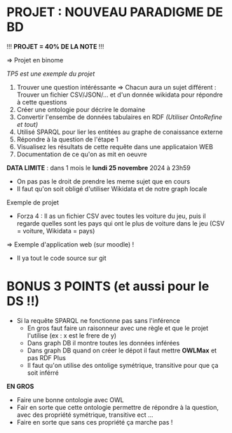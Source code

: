 
# PROJET : NOUVEAU PARADIGME DE BD

!!! **PROJET = 40% DE LA NOTE** !!!

=> Projet en binome

*TP5 est une exemple du projet*

1) Trouver une question intéréssante => Chacun aura un sujet différent : Trouver un fichier CSV/JSON/...  et d'un donnée wikidata pour répondre à cette questions
2) Créer une ontologie pour décrire le domaine
3) Convertir l'ensembe de données tabulaires en RDF *(Utiliser OntoRefine et tout)*
4) Utilisé SPARQL pour lier les entitées au graphe de conaissance externe
5) Répondre à la question de l'étape 1
6) Visualisez les résultats de cette requête dans une applicataion WEB
7) Documentation de ce qu'on as mit en oeuvre

**DATA LIMITE** : dans 1 mois le **lundi 25 novembre** 2024 à 23h59


- On pas pas le droit de prendre les meme sujet que en cours
- Il faut qu'on soit obligé d'utiliser Wikidata et de notre graph locale


Exemple de projet
- Forza 4 : Il as un fichier CSV avec toutes les voiture du jeu, puis il regarde quelles sont les pays qui ont le plus de voiture dans le jeu (CSV = voiture, Wikidata = pays)


=> Exemple d'application web (sur moodle) !
- Il ya tout le code source sur git


# BONUS 3 POINTS (et aussi pour le DS !!)

- Si la requête SPARQL ne fonctionne pas sans l'inférence 
	- En gros faut faire un raisonneur avec une règle et que le projet l'utilise (ex : x est le frere de y)
	- Dans graph DB il montre toutes les données inférées
	- Dans graph DB quand on créer le dépot il faut mettre **OWLMax** et pas RDF Plus
	- Il faut qu'on utilise des ontolige symétrique, transitive pour que ça soit inférré

**EN GROS**
- Faire une bonne ontologie avec OWL
- Fair en sorte que cette ontologie permettre de répondre à la question, avec des propriété symétrique, transitive ect ...
- Faire en sorte que sans ces propriété ça marche pas !
